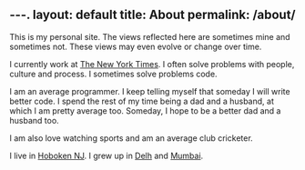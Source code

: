 ---. 
layout: default
title: About 
permalink: /about/
---
This is my personal site. The views reflected here are sometimes mine and sometimes not. These views may even evolve or change over time.

I currently work at [The New York Times][nytimes]. I often solve problems with people, culture and process. I sometimes solve problems code.

I am an average programmer. I keep telling myself that someday I will write better code. I spend the rest of my time being a dad and a husband, at which I am pretty average too. Someday, I hope to be a better dad and a husband too.

I am also love watching sports and am an average club cricketer.

I live in [Hoboken NJ][hoboken]. I grew up in [Delh][delhi] and [Mumbai][mumbai]. 

[nytimes]: https://www.nytimes.com/
[hoboken]: https://en.wikipedia.org/wiki/Hoboken%2C_New_Jersey 
[delhi]: https://en.wikipedia.org/wiki/Delhi
[mumbai]: https://en.wikipedia.org/wiki/Mumbai
